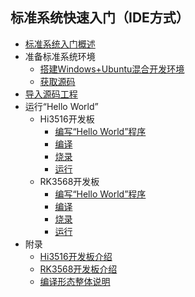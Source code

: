 ## 标准系统快速入门（IDE方式）

- [标准系统入门概述](quickstart-ide-standard-overview.md)
- 准备标准系统环境
    - [搭建Windows+Ubuntu混合开发环境](quickstart-ide-standard-env-setup-win-ubuntu.md)
    - [获取源码](quickstart-ide-standard-sourcecode-acquire.md)
- [导入源码工程](quickstart-ide-standard-create-project.md)
- 运行“Hello World”
    - Hi3516开发板
        - [编写“Hello World”程序](quickstart-ide-standard-running-hi3516-create.md)
        - [编译](quickstart-ide-standard-running-hi3516-build.md)
        - [烧录](quickstart-ide-standard-running-hi3516-burning.md)
        - [运行](quickstart-ide-standard-running-hi3516-running.md)
    - RK3568开发板
        - [编写“Hello World”程序](quickstart-ide-standard-running-rk3568-create.md)
        - [编译](quickstart-ide-standard-running-rk3568-build.md)
        - [烧录](quickstart-ide-standard-running-rk3568-burning.md)
        - [运行](quickstart-ide-standard-running-rk3568-running.md)
- 附录
    - [Hi3516开发板介绍](quickstart-ide-standard-board-introduction-hi3516.md)
    - [RK3568开发板介绍](quickstart-ide-standard-board-introduction-rk3568.md)
    - [编译形态整体说明](quickstart-build.md)